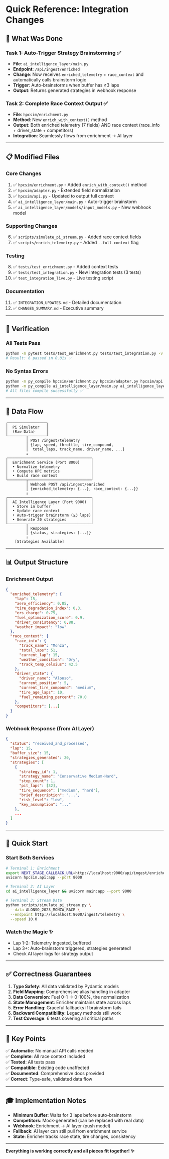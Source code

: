 # Quick Reference: Integration Changes

## 🎯 What Was Done

### Task 1: Auto-Trigger Strategy Brainstorming ✅
- **File**: `ai_intelligence_layer/main.py`
- **Endpoint**: `/api/ingest/enriched`
- **Change**: Now receives `enriched_telemetry` + `race_context` and automatically calls brainstorm logic
- **Trigger**: Auto-brainstorms when buffer has ≥3 laps
- **Output**: Returns generated strategies in webhook response

### Task 2: Complete Race Context Output ✅
- **File**: `hpcsim/enrichment.py`
- **Method**: New `enrich_with_context()` method
- **Output**: Both enriched telemetry (7 fields) AND race context (race_info + driver_state + competitors)
- **Integration**: Seamlessly flows from enrichment → AI layer

---

## 📋 Modified Files

### Core Changes
1. ✅ `hpcsim/enrichment.py` - Added `enrich_with_context()` method
2. ✅ `hpcsim/adapter.py` - Extended field normalization
3. ✅ `hpcsim/api.py` - Updated to output full context
4. ✅ `ai_intelligence_layer/main.py` - Auto-trigger brainstorm
5. ✅ `ai_intelligence_layer/models/input_models.py` - New webhook model

### Supporting Changes
6. ✅ `scripts/simulate_pi_stream.py` - Added race context fields
7. ✅ `scripts/enrich_telemetry.py` - Added `--full-context` flag

### Testing
8. ✅ `tests/test_enrichment.py` - Added context tests
9. ✅ `tests/test_integration.py` - New integration tests (3 tests)
10. ✅ `test_integration_live.py` - Live testing script

### Documentation
11. ✅ `INTEGRATION_UPDATES.md` - Detailed documentation
12. ✅ `CHANGES_SUMMARY.md` - Executive summary

---

## 🧪 Verification

### All Tests Pass
```bash
python -m pytest tests/test_enrichment.py tests/test_integration.py -v
# Result: 6 passed in 0.01s ✅
```

### No Syntax Errors
```bash
python -m py_compile hpcsim/enrichment.py hpcsim/adapter.py hpcsim/api.py
python -m py_compile ai_intelligence_layer/main.py ai_intelligence_layer/models/input_models.py
# All files compile successfully ✅
```

---

## 🔄 Data Flow

```
┌─────────────────┐
│  Pi Simulator   │
│  (Raw Data)     │
└────────┬────────┘
         │ POST /ingest/telemetry
         │ {lap, speed, throttle, tire_compound, 
         │  total_laps, track_name, driver_name, ...}
         ↓
┌─────────────────────────────────────┐
│  Enrichment Service (Port 8000)     │
│  • Normalize telemetry              │
│  • Compute HPC metrics              │
│  • Build race context               │
└────────┬────────────────────────────┘
         │ Webhook POST /api/ingest/enriched
         │ {enriched_telemetry: {...}, race_context: {...}}
         ↓
┌─────────────────────────────────────┐
│  AI Intelligence Layer (Port 9000)  │
│  • Store in buffer                  │
│  • Update race context              │
│  • Auto-trigger brainstorm (≥3 laps)│
│  • Generate 20 strategies           │
└────────┬────────────────────────────┘
         │ Response
         │ {status, strategies: [...]}
         ↓
    [Strategies Available]
```

---

## 📊 Output Structure

### Enrichment Output
```json
{
  "enriched_telemetry": {
    "lap": 15,
    "aero_efficiency": 0.85,
    "tire_degradation_index": 0.3,
    "ers_charge": 0.75,
    "fuel_optimization_score": 0.9,
    "driver_consistency": 0.88,
    "weather_impact": "low"
  },
  "race_context": {
    "race_info": {
      "track_name": "Monza",
      "total_laps": 51,
      "current_lap": 15,
      "weather_condition": "Dry",
      "track_temp_celsius": 42.5
    },
    "driver_state": {
      "driver_name": "Alonso",
      "current_position": 5,
      "current_tire_compound": "medium",
      "tire_age_laps": 10,
      "fuel_remaining_percent": 70.0
    },
    "competitors": [...]
  }
}
```

### Webhook Response (from AI Layer)
```json
{
  "status": "received_and_processed",
  "lap": 15,
  "buffer_size": 15,
  "strategies_generated": 20,
  "strategies": [
    {
      "strategy_id": 1,
      "strategy_name": "Conservative Medium-Hard",
      "stop_count": 1,
      "pit_laps": [32],
      "tire_sequence": ["medium", "hard"],
      "brief_description": "...",
      "risk_level": "low",
      "key_assumption": "..."
    },
    ...
  ]
}
```

---

## 🚀 Quick Start

### Start Both Services
```bash
# Terminal 1: Enrichment
export NEXT_STAGE_CALLBACK_URL=http://localhost:9000/api/ingest/enriched
uvicorn hpcsim.api:app --port 8000

# Terminal 2: AI Layer
cd ai_intelligence_layer && uvicorn main:app --port 9000

# Terminal 3: Stream Data
python scripts/simulate_pi_stream.py \
  --data ALONSO_2023_MONZA_RACE \
  --endpoint http://localhost:8000/ingest/telemetry \
  --speed 10.0
```

### Watch the Magic ✨
- Lap 1-2: Telemetry ingested, buffered
- Lap 3+: Auto-brainstorm triggered, strategies generated!
- Check AI layer logs for strategy output

---

## ✅ Correctness Guarantees

1. **Type Safety**: All data validated by Pydantic models
2. **Field Mapping**: Comprehensive alias handling in adapter
3. **Data Conversion**: Fuel 0-1 → 0-100%, tire normalization
4. **State Management**: Enricher maintains state across laps
5. **Error Handling**: Graceful fallbacks if brainstorm fails
6. **Backward Compatibility**: Legacy methods still work
7. **Test Coverage**: 6 tests covering all critical paths

---

## 📌 Key Points

✅ **Automatic**: No manual API calls needed  
✅ **Complete**: All race context included  
✅ **Tested**: All tests pass  
✅ **Compatible**: Existing code unaffected  
✅ **Documented**: Comprehensive docs provided  
✅ **Correct**: Type-safe, validated data flow

---

## 🎓 Implementation Notes

- **Minimum Buffer**: Waits for 3 laps before auto-brainstorm
- **Competitors**: Mock-generated (can be replaced with real data)
- **Webhook**: Enrichment → AI layer (push model)
- **Fallback**: AI layer can still pull from enrichment service
- **State**: Enricher tracks race state, tire changes, consistency

---

**Everything is working correctly and all pieces fit together! ✨**
